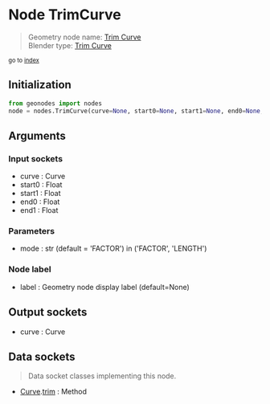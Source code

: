 
# Node TrimCurve

> Geometry node name: [Trim Curve](https://docs.blender.org/manual/en/latest/modeling/geometry_nodes/curve/trim_curve.html)<br>
  Blender type: [Trim Curve](https://docs.blender.org/api/current/bpy.types.GeometryNodeTrimCurve.html)
  
<sub>go to [index](/docs/index.md)</sub>

## Initialization

```python
from geonodes import nodes
node = nodes.TrimCurve(curve=None, start0=None, start1=None, end0=None, end1=None, mode='FACTOR', label=None)
```



## Arguments


### Input sockets

- curve : Curve
- start0 : Float
- start1 : Float
- end0 : Float
- end1 : Float

### Parameters

- mode : str (default = 'FACTOR') in ('FACTOR', 'LENGTH')

### Node label

- label : Geometry node display label (default=None)

## Output sockets

- curve : Curve

## Data sockets

> Data socket classes implementing this node.
  
  
- [Curve](/docs/sockets/Curve.md).[trim](/docs/sockets/Curve.md#trim) : Method
  
